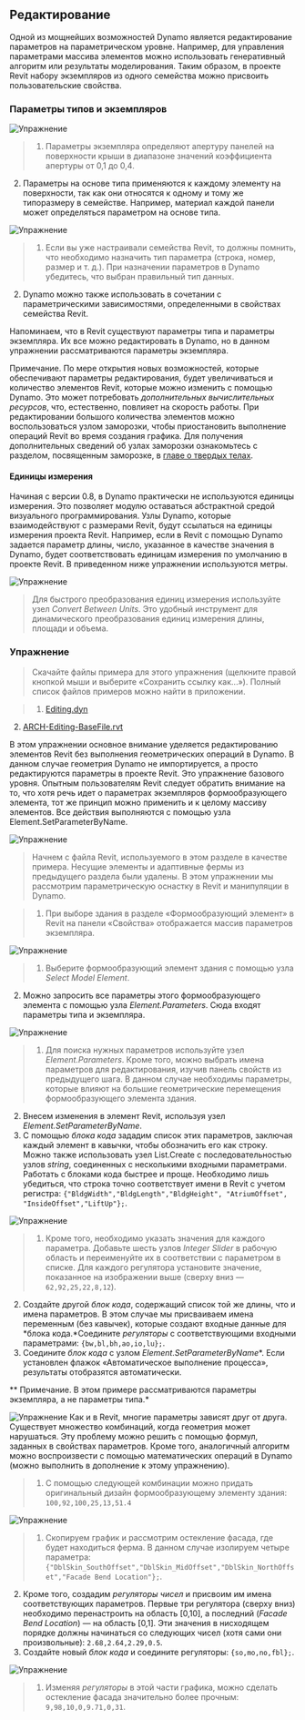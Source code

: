 

## Редактирование

Одной из мощнейших возможностей Dynamo является редактирование параметров на параметрическом уровне. Например, для управления параметрами массива элементов можно использовать генеративный алгоритм или результаты моделирования. Таким образом, в проекте Revit набору экземпляров из одного семейства можно присвоить пользовательские свойства.

### Параметры типов и экземпляров

![Упражнение](images/8-5/Exercise/32.jpg)

> 1. Параметры экземпляра определяют апертуру панелей на поверхности крыши в диапазоне значений коэффициента апертуры от 0,1 до 0,4.
2. Параметры на основе типа применяются к каждому элементу на поверхности, так как они относятся к одному и тому же типоразмеру в семействе. Например, материал каждой панели может определяться параметром на основе типа.

![Упражнение](images/8-3/params.jpg)

> 1. Если вы уже настраивали семейства Revit, то должны помнить, что необходимо назначить тип параметра (строка, номер, размер и т. д.). При назначении параметров в Dynamo убедитесь, что выбран правильный тип данных.
2. Dynamo можно также использовать в сочетании с параметрическими зависимостями, определенными в свойствах семейства Revit.

Напоминаем, что в Revit существуют параметры типа и параметры экземпляра. Их все можно редактировать в Dynamo, но в данном упражнении рассматриваются параметры экземпляра.

Примечание. По мере открытия новых возможностей, которые обеспечивают параметры редактирования, будет увеличиваться и количество элементов Revit, которые можно изменить с помощью Dynamo. Это может потребовать *дополнительных вычислительных ресурсов*, что, естественно, повлияет на скорость работы. При редактировании большого количества элементов можно воспользоваться узлом заморозки, чтобы приостановить выполнение операций Revit во время создания графика. Для получения дополнительных сведений об узлах заморозки ознакомьтесь с разделом, посвященным заморозке, в [главе о твердых телах](../05_Geometry-for-Computational-Design/5-6_solids.md#freezing).

#### Единицы измерения

Начиная с версии 0.8, в Dynamo практически не используются единицы измерения. Это позволяет модулю оставаться абстрактной средой визуального программирования. Узлы Dynamo, которые взаимодействуют с размерами Revit, будут ссылаться на единицы измерения проекта Revit. Например, если в Revit с помощью Dynamo задается параметр длины, число, указанное в качестве значения в Dynamo, будет соответствовать единицам измерения по умолчанию в проекте Revit. В приведенном ниже упражнении используются метры.

![Упражнение](images/8-3/units.jpg)

> Для быстрого преобразования единиц измерения используйте узел *Convert Between Units*. Это удобный инструмент для динамического преобразования единиц измерения длины, площади и объема.

### Упражнение

> Скачайте файлы примера для этого упражнения (щелкните правой кнопкой мыши и выберите «Сохранить ссылку как...»). Полный список файлов примеров можно найти в приложении.

> 1. [Editing.dyn](datasets/8-3/Editing.dyn)
2. [ARCH-Editing-BaseFile.rvt](datasets/8-3/ARCH-Editing-BaseFile.rvt)

В этом упражнении основное внимание уделяется редактированию элементов Revit без выполнения геометрических операций в Dynamo. В данном случае геометрия Dynamo не импортируется, а просто редактируются параметры в проекте Revit. Это упражнение базового уровня. Опытным пользователям Revit следует обратить внимание на то, что хотя речь идет о параметрах экземпляров формообразующего элемента, тот же принцип можно применить и к целому массиву элементов. Все действия выполняются с помощью узла Element.SetParameterByName.

![Упражнение](images/8-3/Exercise/04.jpg)

> Начнем с файла Revit, используемого в этом разделе в качестве примера. Несущие элементы и адаптивные фермы из предыдущего раздела были удалены. В этом упражнении мы рассмотрим параметрическую оснастку в Revit и манипуляции в Dynamo.

> 1. При выборе здания в разделе «Формообразующий элемент» в Revit на панели «Свойства» отображается массив параметров экземпляра.

![Упражнение](images/8-3/Exercise/03.jpg)

> 1. Выберите формообразующий элемент здания с помощью узла *Select Model Element*.
2. Можно запросить все параметры этого формообразующего элемента с помощью узла *Element.Parameters*. Сюда входят параметры типа и экземпляра.

![Упражнение](images/8-3/Exercise/32.jpg)

> 1. Для поиска нужных параметров используйте узел *Element.Parameters*. Кроме того, можно выбрать имена параметров для редактирования, изучив панель свойств из предыдущего шага. В данном случае необходимы параметры, которые влияют на большие геометрические перемещения формообразующего элемента здания.
2. Внесем изменения в элемент Revit, используя узел *Element.SetParameterByName*.
3. С помощью *блока кода* зададим список этих параметров, заключая каждый элемент в кавычки, чтобы обозначить его как строку. Можно также использовать узел List.Create с последовательностью узлов *string*, соединенных с несколькими входными параметрами. Работать с блоками кода быстрее и проще. Необходимо лишь убедиться, что строка точно соответствует имени в Revit с учетом регистра: ```{"BldgWidth","BldgLength","BldgHeight", "AtriumOffset", "InsideOffset","LiftUp"};```.

![Упражнение](images/8-3/Exercise/31.jpg)

> 1. Кроме того, необходимо указать значения для каждого параметра. Добавьте шесть узлов *Integer Slider* в рабочую область и переименуйте их в соответствии с параметром в списке. Для каждого регулятора установите значение, показанное на изображении выше (сверху вниз — ```62,92,25,22,8,12```).
2. Создайте другой *блок кода*, содержащий список той же длины, что и имена параметров. В этом случае мы присваиваем имена переменным (без кавычек), которые создают входные данные для *блока кода.*Соедините *регуляторы* с соответствующими входными параметрами: ```{bw,bl,bh,ao,io,lu};```.
3. Соедините *блок кода* с узлом *Element.SetParameterByName**. Если установлен флажок «Автоматическое выполнение процесса», результаты отобразятся автоматически.

** Примечание. В этом примере рассматриваются параметры экземпляра, а не параметры типа.*

![Упражнение](images/8-3/Exercise/01.jpg)
Как и в Revit, многие параметры зависят друг от друга. Существует множество комбинаций, когда геометрия может нарушаться. Эту проблему можно решить с помощью формул, заданных в свойствах параметров. Кроме того, аналогичный алгоритм можно воспроизвести с помощью математических операций в Dynamo (можно выполнить в дополнение к этому упражнению).
> 1. С помощью следующей комбинации можно придать оригинальный дизайн формообразующему элементу здания: 
```100,92,100,25,13,51.4```

![Упражнение](images/8-3/Exercise/30.jpg)

> 1. Скопируем график и рассмотрим остекление фасада, где будет находиться ферма. В данном случае изолируем четыре параметра: ```{"DblSkin_SouthOffset","DblSkin_MidOffset","DblSkin_NorthOffset","Facade Bend Location"};```.
2. Кроме того, создадим *регуляторы чисел* и присвоим им имена соответствующих параметров. Первые три регулятора (сверху вниз) необходимо перенастроить на область [0,10], а последний (*Facade Bend Location*) — на область [0,1]. Эти значения в нисходящем порядке должны начинаться со следующих чисел (хотя сами они произвольные): ```2.68,2.64,2.29,0.5```.
3. Создайте новый *блок кода* и соедините регуляторы: ```{so,mo,no,fbl};```.

![Упражнение](images/8-3/Exercise/00.jpg)

> 1. Изменяя *регуляторы* в этой части графика, можно сделать остекление фасада значительно более прочным: ```9,98,10,0,9.71,0,31```.

